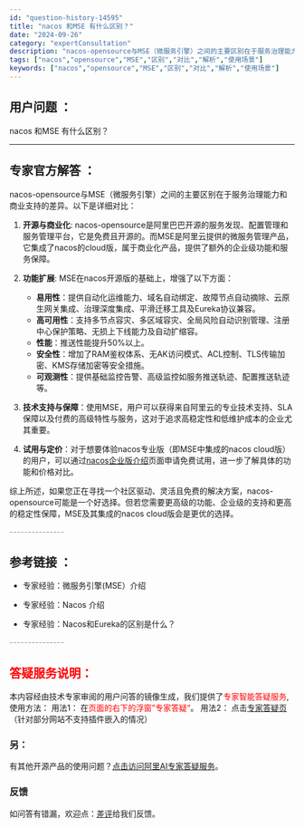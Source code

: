 ```yaml
---
id: "question-history-14595"
title: "nacos 和MSE 有什么区别？"
date: "2024-09-26"
category: "expertConsultation"
description: "nacos-opensource与MSE（微服务引擎）之间的主要区别在于服务治理能力和商业支持的差异。以下是详细对比：1. **开源与商业化**: nacos-opensource是阿里巴巴开源的服务发现、配置管理和服务管理平台，它是免费且开源的。而MSE是阿里云提供的微服务管理产品，它集成了nac"
tags: ["nacos","opensource","MSE","区别","对比","解析","使用场景"]
keywords: ["nacos","opensource","MSE","区别","对比","解析","使用场景"]
---
```


## 用户问题 ： 
 nacos 和MSE 有什么区别？  

---------------
## 专家官方解答 ：

nacos-opensource与MSE（微服务引擎）之间的主要区别在于服务治理能力和商业支持的差异。以下是详细对比：

1. **开源与商业化**: nacos-opensource是阿里巴巴开源的服务发现、配置管理和服务管理平台，它是免费且开源的。而MSE是阿里云提供的微服务管理产品，它集成了nacos的cloud版，属于商业化产品，提供了额外的企业级功能和服务保障。

2. **功能扩展**: MSE在nacos开源版的基础上，增强了以下方面：
   - **易用性**：提供自动化运维能力、域名自动绑定、故障节点自动摘除、云原生网关集成、治理深度集成、平滑迁移工具及Eureka协议兼容。
   - **高可用性**：支持多节点容灾、多区域容灾、全局风险自动识别管理、注册中心保护策略、无损上下线能力及自动扩缩容。
   - **性能**：推送性能提升50%以上。
   - **安全性**：增加了RAM鉴权体系、无AK访问模式、ACL控制、TLS传输加密、KMS存储加密等安全措施。
   - **可观测性**：提供基础监控告警、高级监控如服务推送轨迹、配置推送轨迹等。

3. **技术支持与保障**：使用MSE，用户可以获得来自阿里云的专业技术支持、SLA保障以及付费的高级特性与服务，这对于追求高稳定性和低维护成本的企业尤其重要。

4. **试用与定价**：对于想要体验nacos专业版（即MSE中集成的nacos cloud版）的用户，可以通过[nacos企业版介绍](https://nacos.io/cloud/?from=wuyi)页面申请免费试用，进一步了解具体的功能和价格对比。

综上所述，如果您正在寻找一个社区驱动、灵活且免费的解决方案，nacos-opensource可能是一个好选择。但若您需要更高级的功能、企业级的支持和更高的稳定性保障，MSE及其集成的nacos cloud版会是更优的选择。


<font color="#949494">---------------</font> 


## 参考链接 ：

* 专家经验：微服务引擎(MSE）介绍 
 
 * 专家经验：Nacos 介绍 
 
 * 专家经验：Nacos和Eureka的区别是什么？ 


 <font color="#949494">---------------</font> 
 


## <font color="#FF0000">答疑服务说明：</font> 

本内容经由技术专家审阅的用户问答的镜像生成，我们提供了<font color="#FF0000">专家智能答疑服务</font>,使用方法：
用法1： 在<font color="#FF0000">页面的右下的浮窗”专家答疑“</font>。
用法2： 点击[专家答疑页](https://answer.opensource.alibaba.com/docs/intro)（针对部分网站不支持插件嵌入的情况）
### 另：


有其他开源产品的使用问题？[点击访问阿里AI专家答疑服务](https://answer.opensource.alibaba.com/docs/intro)。
### 反馈
如问答有错漏，欢迎点：[差评](https://ai.nacos.io/user/feedbackByEnhancerGradePOJOID?enhancerGradePOJOId=16003)给我们反馈。
